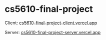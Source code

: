 # cs5610-final-project

Client: [cs5610-final-project-client.vercel.app](https:\\cs5610-final-project-client.vercel.app)

Server: [cs5610-final-project-server.vercel.app](https:\\cs5610-final-project-server.vercel.app)
